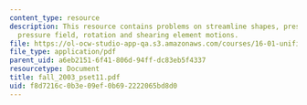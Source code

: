 ```yaml
---
content_type: resource
description: This resource contains problems on streamline shapes, pressure gradient,
  pressure field, rotation and shearing element motions.
file: https://ol-ocw-studio-app-qa.s3.amazonaws.com/courses/16-01-unified-engineering-i-ii-iii-iv-fall-2005-spring-2006/f8d7216c0b3e09ef0b692222065bd8d0_fall_2003_pset11.pdf
file_type: application/pdf
parent_uid: a6eb2151-6f41-806d-94ff-dc83eb5f4337
resourcetype: Document
title: fall_2003_pset11.pdf
uid: f8d7216c-0b3e-09ef-0b69-2222065bd8d0
---
```

